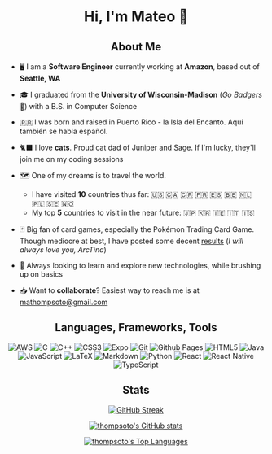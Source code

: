 <h1 align="center">Hi, I'm Mateo 👋</h1>

<h2 align="center">About Me</h2>

* 🖥️ I am a **Software Engineer** currently working at **Amazon**, based out of **Seattle, WA**

* 🎓 I graduated from the **University of Wisconsin-Madison** (*Go Badgers* 🦡) with a B.S. in Computer Science

* 🇵🇷 I was born and raised in Puerto Rico - la Isla del Encanto. Aquí también se habla español.

* 🐈‍⬛ I love **cats**. Proud cat dad of Juniper and Sage. If I'm lucky, they'll join me on my coding sessions

* 🗺️ One of my dreams is to travel the world.
  * I have visited **10** countries thus far: 🇺🇸 🇨🇦 🇨🇷 🇫🇷 🇪🇸 🇧🇪 🇳🇱 🇵🇱 🇸🇪 🇳🇴
  * My top **5** countries to visit in the near future: 🇯🇵 🇰🇷 🇮🇪 🇮🇹 🇮🇸

* 🃏 Big fan of card games, especially the Pokémon Trading Card Game. Though mediocre at best, I have posted some decent [results](https://limitlesstcg.com/players/5012) (*I will always love you, ArcTina*)

* 💭 Always looking to learn and explore new technologies, while brushing up on basics

* 📥 Want to **collaborate**? Easiest way to reach me is at [mathompsoto@gmail.com](mailto:mathompsoto@gmail.com)

<h2 align="center">Languages, Frameworks, Tools</h2>
<div align="center">
 
  ![AWS](https://img.shields.io/badge/AWS-%23FF9900.svg?style=for-the-badge&logo=amazon-aws&logoColor=white)
  ![C](https://img.shields.io/badge/c-%2300599C.svg?style=for-the-badge&logo=c&logoColor=white)
  ![C++](https://img.shields.io/badge/c++-%2300599C.svg?style=for-the-badge&logo=c%2B%2B&logoColor=white) 
  ![CSS3](https://img.shields.io/badge/css3-%231572B6.svg?style=for-the-badge&logo=css3&logoColor=white)
  ![Expo](https://img.shields.io/badge/expo-1C1E24?style=for-the-badge&logo=expo&logoColor=#D04A37)
  ![Git](https://img.shields.io/badge/git-%23F05033.svg?style=for-the-badge&logo=git&logoColor=white)
  ![Github Pages](https://img.shields.io/badge/github%20pages-121013?style=for-the-badge&logo=github&logoColor=white) 
  ![HTML5](https://img.shields.io/badge/html5-%23E34F26.svg?style=for-the-badge&logo=html5&logoColor=white)
  ![Java](https://img.shields.io/badge/java-%23ED8B00.svg?style=for-the-badge&logo=openjdk&logoColor=white)
  ![JavaScript](https://img.shields.io/badge/javascript-%23323330.svg?style=for-the-badge&logo=javascript&logoColor=%23F7DF1E)
  ![LaTeX](https://img.shields.io/badge/latex-%23008080.svg?style=for-the-badge&logo=latex&logoColor=white)
  ![Markdown](https://img.shields.io/badge/markdown-%23000000.svg?style=for-the-badge&logo=markdown&logoColor=white)
  ![Python](https://img.shields.io/badge/python-3670A0?style=for-the-badge&logo=python&logoColor=ffdd54)
  ![React](https://img.shields.io/badge/react-%2320232a.svg?style=for-the-badge&logo=react&logoColor=%2361DAFB)
  ![React Native](https://img.shields.io/badge/react_native-%2320232a.svg?style=for-the-badge&logo=react&logoColor=%2361DAFB) 
  ![TypeScript](https://img.shields.io/badge/typescript-%23007ACC.svg?style=for-the-badge&logo=typescript&logoColor=white)  
  
</div>

<h2 align="center">Stats</h2>
<div align="center">
 
 [![GitHub Streak](https://streak-stats.demolab.com?user=thompsoto&theme=dark)](https://git.io/streak-stats)
 
 [![thompsoto's GitHub stats](https://github-readme-stats.vercel.app/api?username=thompsoto&theme=dracula)](https://github.com/anuraghazra/github-readme-stats)
 
 [![thompsoto's Top Languages](https://github-readme-stats.vercel.app/api/top-langs/?username=thompsoto&theme=dracula)](https://github.com/anuraghazra/github-readme-stats)
 
</div>
